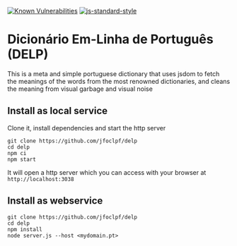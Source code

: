 [![Known Vulnerabilities](https://snyk.io/test/github/jfoclpf/delp/badge.svg?targetFile=package.json)](https://snyk.io/test/github/jfoclpf/delp?targetFile=package.json)
[![js-standard-style][js-standard-style_img]][js-standard-style_url]

[js-standard-style_img]: https://img.shields.io/badge/code%20style-standard-brightgreen.svg
[js-standard-style_url]: https://standardjs.com/

# Dicionário Em-Linha de Português (DELP)

This is a meta and simple portuguese dictionary that uses jsdom to fetch the meanings of the words from the most renowned dictionaries, and cleans the meaning from visual garbage and visual noise

## Install as local service

Clone it, install dependencies and start the http server

```
git clone https://github.com/jfoclpf/delp
cd delp
npm ci
npm start
```

It will open a http server which you can access with your browser at `http://localhost:3038`

## Install as webservice

```
git clone https://github.com/jfoclpf/delp
cd delp
npm install
node server.js --host <mydomain.pt>
```


